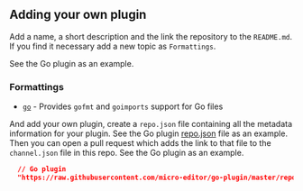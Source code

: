 ## Adding your own plugin

Add a name, a short description and the link the repository to the `README.md`.
If you find it necessary add a new topic as `Formattings`.

See the Go plugin as an example.
  ### Formattings
  - [`go`](https://github.com/micro-editor/go-plugin) - Provides `gofmt` and `goimports` support for Go files


And add your own plugin, create a `repo.json` file containing all the metadata information for your plugin. See the Go plugin [repo.json](https://github.com/micro-editor/go-plugin/blob/master/repo.json) file as an example.
Then you can open a pull request which adds the link to that file to the `channel.json` file in this repo. See the Go plugin as an example.
```json
  // Go plugin
  "https://raw.githubusercontent.com/micro-editor/go-plugin/master/repo.json",
```
